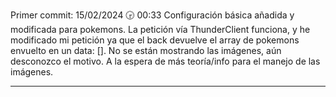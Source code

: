 Primer commit:
15/02/2024 🕞 00:33
Configuración básica añadida y modificada para pokemons.
La petición vía ThunderClient funciona, y he modificado mi petición ya que el back devuelve el array de pokemons envuelto en un data: [].
No se están mostrando las imágenes, aún desconozco el motivo. 
A la espera de más teoría/info para el manejo de las imágenes. 
___________________________________________________________________________
